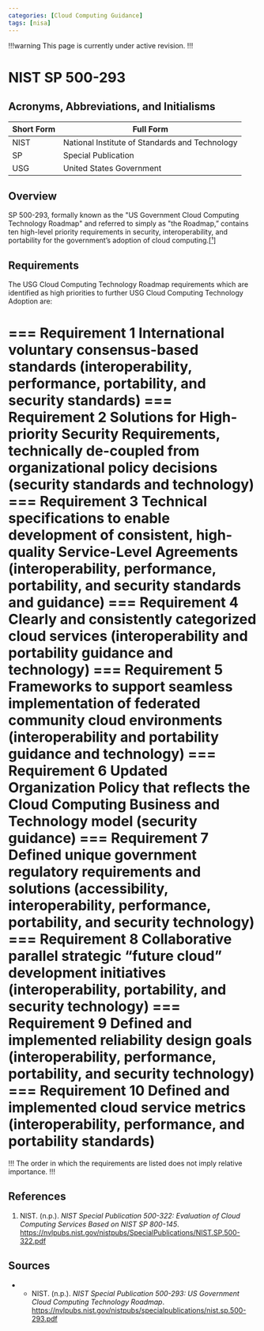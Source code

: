 ```yaml
---
categories: [Cloud Computing Guidance]
tags: [nisa]
---
```


!!!warning
This page is currently under active revision.
!!!

# NIST SP 500-293

## Acronyms, Abbreviations, and Initialisms

| Short Form | Full Form |
| - | - |
| NIST | National Institute of Standards and Technology |
| SP | Special Publication |
| USG | United States Government |

## Overview

SP 500-293, formally known as the "US Government Cloud Computing Technology Roadmap" and referred to simply as "the Roadmap,” contains ten high-level priority requirements in security, interoperability, and portability for the government’s adoption of cloud computing.[[¹]](#ref1)

## Requirements

The USG Cloud Computing Technology Roadmap requirements which are identified as high priorities to further USG Cloud Computing Technology Adoption are:

=== Requirement 1
International voluntary consensus-based standards (interoperability, performance, portability, and security standards)
=== Requirement 2
Solutions for High-priority Security Requirements, technically de-coupled from organizational policy decisions (security standards and technology)
=== Requirement 3
Technical specifications to enable development of consistent, high-quality Service-Level Agreements (interoperability, performance, portability, and security standards and guidance)
=== Requirement 4
Clearly and consistently categorized cloud services (interoperability and portability guidance and technology)
=== Requirement 5
 Frameworks to support seamless implementation of federated community cloud environments (interoperability and portability guidance and technology)
=== Requirement 6
 Updated Organization Policy that reflects the Cloud Computing Business and Technology model (security guidance)
=== Requirement 7
Defined unique government regulatory requirements and solutions (accessibility, interoperability, performance, portability, and security technology)
=== Requirement 8
Collaborative parallel strategic “future cloud” development initiatives (interoperability, portability, and security technology)
=== Requirement 9
Defined and implemented reliability design goals (interoperability, performance, portability, and security technology)
=== Requirement 10
Defined and implemented cloud service metrics (interoperability, performance, and portability standards)
===

!!!
The order in which the requirements are listed does not imply relative importance.
!!!

## References

1. NIST. (n.p.). *NIST Special Publication 500-322: Evaluation of Cloud Computing 
Services Based on NIST SP 800-145*. https://nvlpubs.nist.gov/nistpubs/SpecialPublications/NIST.SP.500-322.pdf<span id="ref1"></span>

## Sources

- - NIST. (n.p.). *NIST Special Publication 500-293: US Government Cloud Computing 
Technology Roadmap*. https://nvlpubs.nist.gov/nistpubs/specialpublications/nist.sp.500-293.pdf